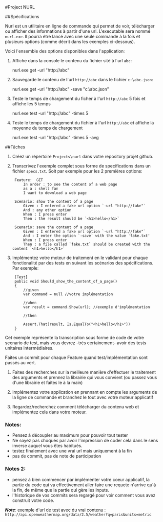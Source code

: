 #Project NURL


##Spécifications

Nurl est un utilitaire en ligne de commande qui permet de voir, télécharger ou afficher des informations à partir d'une url.
L'executable sera nommé `nurl.exe`. Il pourra être lancé avec une seule commande à la fois et plusieurs options (comme décrit dans les exemples ci-dessous).


Voici l'ensemble des options disponibles dans l'application:

1. Affiche dans la console le contenu du fichier sité à l'url `abc`:

	nurl.exe get -url "http://abc" 


2. Sauvegarde le contenu de l'url `http://abc` dans le fichier `c:\abc.json`:

	nurl.exe get -url "http://abc" -save "c:\abc.json"


3. Teste le temps de chargement du ficher à l'url `http://abc` 5 fois et affiche les 5 temps

	nurl.exe test -url "http://abc" -times 5 

4. Teste le temps de chargement du fichier à l'url `http://abc` et affiche la moyenne du temps de chargement

	nurl.exe test -url "http://abc" -times 5 -avg


##Tâches

1. Créez un répertoire `Projects\nurl` dans votre repository projet github.

1. Transcrivez l'exemple complet sous forme de specifications dans un fichier `specs.txt`. Soit par exemple pour les 2 premières options:


		Feature:  GET
			In order : to see the content of a web page
			as a : shell fan
			I want to download a web page

		Scenario: show the content of a page
			Given : I entered a fake url option `-url "http://fake"`
			And : any other option
			When : I press enter
			Then : the result should be `<h1>hello</h1>`

		Scenario: save the content of a page
			Given : I entered a fake url option `-url "http://fake"`
			And : I enter the option `-save` with the value 'fake.txt'
			When : I press enter
			Then : a file called `fake.txt` should be created with the content `<h1>hello</h1>`


1. Implémentez votre moteur de traitement en le validant pour chaque fonctionalité par des tests en suivant les scénarios des spécifications. Par exemple:

		[Test]
		public void Should_show_the_content_of_a_page()
		{
			//given
			var command = null //votre implémentation

			//when
			var result = command.Show(url); //exemple d'implémentation

			//then

			Assert.That(result, Is.EqualTo("<h1>hello</h1>"))
		}
		
Cet exemple représente la transcription sous forme de code de votre scenario de test, mais vous devrez -très certainement- avoir des tests unitaires intermédiaires.

Faites un commit pour chaque Feature quand test/implémentation sont passés au vert.

1. Faites des recherches sur la meilleure manière d'effectuer le traitement des arguments et prennez la librairie qui vous convient (ou passez vous d'une librairie et faites le à la main)

1. Implémentez votre application en prennant en compte les arguments de la ligne de commande et branchez le tout avec votre moteur applicatif

1. Regardez/recherchez comment télécharger du contenu web et implémentez cela dans votre moteur.


### Notes:

* Pensez à découpler au maximum pour pouvoir tout tester
* Ne soyez pas choqués par avoir l'impression de coder cela dans le sens inverse auquel vous êtes habitués.
* testez finalement avec une vrai url mais uniquement à la fin
* pas de commit, pas de note de participation

### Notes 2:

* pensez à bien commencer par implémenter votre coeur applicatif, la partie du code qui va effectivement aller faire une requete n'arrive qu'à la fin, de même que la partie qui gère les inputs.
* l'historique de vos commits sera regargé pour voir comment vous avez construit votre code.

_**Note**_: exemple d'url de test avec du vrai contenu : `http://api.openweathermap.org/data/2.5/weather?q=paris&units=metric`

